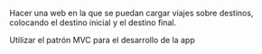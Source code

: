 Hacer una web en la que se puedan cargar viajes sobre destinos, colocando el destino inicial y el destino final.

Utilizar el patrón MVC para el desarrollo de la app